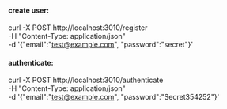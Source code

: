 


#### create user:
curl -X POST http://localhost:3010/register \
    -H "Content-Type: application/json" \
    -d '{"email":"test@example.com", "password":"secret"}'

#### authenticate:
curl -X POST http://localhost:3010/authenticate  \
    -H "Content-Type: application/json" \
    -d '{"email":"test@example.com", "password":"Secret354252"}'